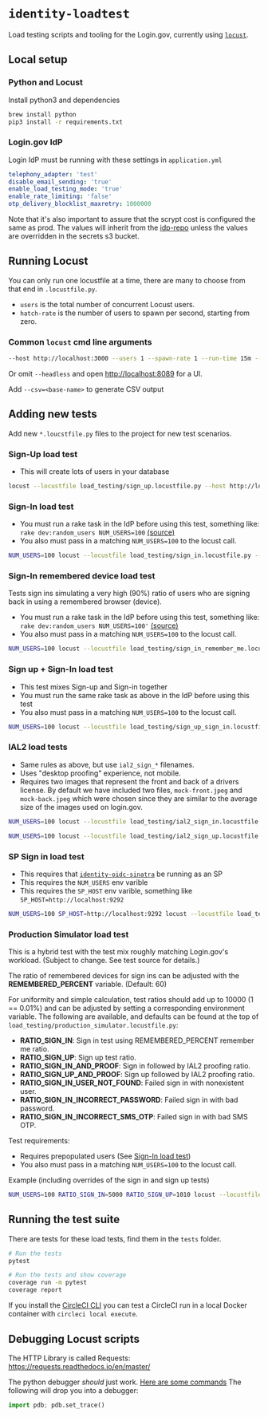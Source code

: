 # `identity-loadtest`

Load testing scripts and tooling for the Login.gov, currently using [`locust`](http://locust.io).

## Local setup



### Python and Locust

Install python3 and dependencies

```sh
brew install python
pip3 install -r requirements.txt
```

### Login.gov IdP

Login IdP must be running with these settings in `application.yml`

```yml
telephony_adapter: 'test'
disable_email_sending: 'true'
enable_load_testing_mode: 'true'
enable_rate_limiting: 'false'
otp_delivery_blocklist_maxretry: 1000000
```

Note that it's also important to assure that the scrypt cost is configured the same as prod. The values will
inherit from the [idp-repo](https://github.com/18F/identity-idp/blob/master/config/application.yml.default) unless the values are overridden in the secrets s3 bucket.

## Running Locust

You can only run one locustfile at a time, there are many to choose from that end in `.locustfile.py`.

- `users` is the total number of concurrent Locust users.
- `hatch-rate` is the number of users to spawn per second, starting from zero.

### Common `locust` cmd line arguments

```sh
--host http://localhost:3000 --users 1 --spawn-rate 1 --run-time 15m --headless
```

Or omit `--headless` and open <http://localhost:8089> for a UI.

Add `--csv=<base-name>` to generate CSV output

## Adding new tests

Add new `*.loucstfile.py` files to the project for new test scenarios.

### Sign-Up load test

- This will create lots of users in your database

```sh
locust --locustfile load_testing/sign_up.locustfile.py --host http://localhost:3000 --users 1 --spawn-rate 1 --run-time 15m --headless
```

### Sign-In load test

- You must run a rake task in the IdP before using this test, something like: `rake dev:random_users NUM_USERS=100` [(source)](https://github.com/18F/identity-idp/blob/master/lib/tasks/dev.rake)
- You also must pass in a matching `NUM_USERS=100` to the locust call.

```sh
NUM_USERS=100 locust --locustfile load_testing/sign_in.locustfile.py --host http://localhost:3000 --users 1 --spawn-rate 1 --run-time 15m --headless
```

### Sign-In remembered device load test

Tests sign ins simulating a very high (90%) ratio of users who are signing back
in using a remembered browser (device).

- You must run a rake task in the IdP before using this test, something like: `rake dev:random_users NUM_USERS=100'` [(source)](https://github.com/18F/identity-idp/blob/master/lib/tasks/dev.rake)
- You also must pass in a matching `NUM_USERS=100` to the locust call.

```sh
NUM_USERS=100 locust --locustfile load_testing/sign_in_remember_me.locustfile.py --host http://localhost:3000 --users 1 --spawn-rate 1 --run-time 15m --headless
```

### Sign up + Sign-In load test

- This test mixes Sign-up and Sign-in together
- You must run the same rake task as above in the IdP before using this test
- You also must pass in a matching `NUM_USERS=100` to the locust call.

```sh
NUM_USERS=100 locust --locustfile load_testing/sign_up_sign_in.locustfile.py --host http://localhost:3000 --users 1 --spawn-rate 1 --run-time 15m --headless
```

### IAL2 load tests

- Same rules as above, but use `ial2_sign_*` filenames.
- Uses "desktop proofing" experience, not mobile.
- Requires two images that represent the front and back of a drivers license. By default we have included two files, `mock-front.jpeg` and `mock-back.jpeg` which were chosen since they are similar to the average size of the images used on login.gov.

```sh
NUM_USERS=100 locust --locustfile load_testing/ial2_sign_in.locustfile.py --host http://localhost:3000 --users 1 --spawn-rate 1 --run-time 15m --headless
```

```sh
NUM_USERS=100 locust --locustfile load_testing/ial2_sign_up.locustfile.py --host http://localhost:3000 --users 1 --spawn-rate 1 --run-time 15m --headless
```

### SP Sign in load test

- This requires that [`identity-oidc-sinatra`](https://github.com/18F/identity-oidc-sinatra) be running as an SP
- This requires the `NUM_USERS` env varible
- This requires the `SP_HOST` env varible, something like `SP_HOST=http://localhost:9292`

```sh
NUM_USERS=100 SP_HOST=http://localhost:9292 locust --locustfile load_testing/sp_sign_in.locustfile.py --host http://localhost:3000 --users 1 --spawn-rate 1 --run-time 15m --headless
```


### Production Simulator load test

This is a hybrid test with the test mix roughly matching Login.gov's
workload.  (Subject to change.   See test source for details.)

The ratio of remembered devices for sign ins can be adjusted with
the __REMEMBERED_PERCENT__ variable.  (Default: 60)

For uniformity and simple calculation, test ratios should add up to
10000 (1 == 0.01%) and can be adjusted by setting a corresponding
environment variable.  The following are available, and defaults
can be found at the top of `load_testing/production_simulator.locustfile.py`:

* __RATIO_SIGN_IN__: Sign in test using REMEMBERED_PERCENT remember me
                      ratio.
* __RATIO_SIGN_UP__: Sign up test ratio.
* __RATIO_SIGN_IN_AND_PROOF__: Sign in followed by IAL2 proofing ratio.
* __RATIO_SIGN_UP_AND_PROOF__: Sign up followed by IAL2 proofing ratio.
* __RATIO_SIGN_IN_USER_NOT_FOUND__: Failed sign in with nonexistent user.
* __RATIO_SIGN_IN_INCORRECT_PASSWORD__: Failed sign in with bad password.
* __RATIO_SIGN_IN_INCORRECT_SMS_OTP__: Failed sign in with bad SMS OTP.
 
Test requirements:
- Requires prepopulated users (See [Sign-In load test](#sign-in-load-test))
- You also must pass in a matching `NUM_USERS=100` to the locust call.

Example (including overrides of the sign in and sign up tests)
```sh
NUM_USERS=100 RATIO_SIGN_IN=5000 RATIO_SIGN_UP=1010 locust --locustfile load_testing/production_simulator.locustfile.py --host http://localhost:3000 --users 1 --spawn-rate 1 --run-time 15m --headless
```

## Running the test suite

There are tests for these load tests, find them in the `tests` folder.

```sh
# Run the tests
pytest

# Run the tests and show coverage
coverage run -m pytest
coverage report
```

If you install the [CircleCI CLI](https://circleci.com/docs/2.0/local-cli) you can test a CircleCI run in a local Docker container with `circleci local execute`.

## Debugging Locust scripts

The HTTP Library is called Requests: <https://requests.readthedocs.io/en/master/>

The python debugger _should_ just work. [Here are some commands](https://docs.python.org/3/library/pdb.html#debugger-commands) The following will drop you into a debugger:

```py
import pdb; pdb.set_trace()
```
